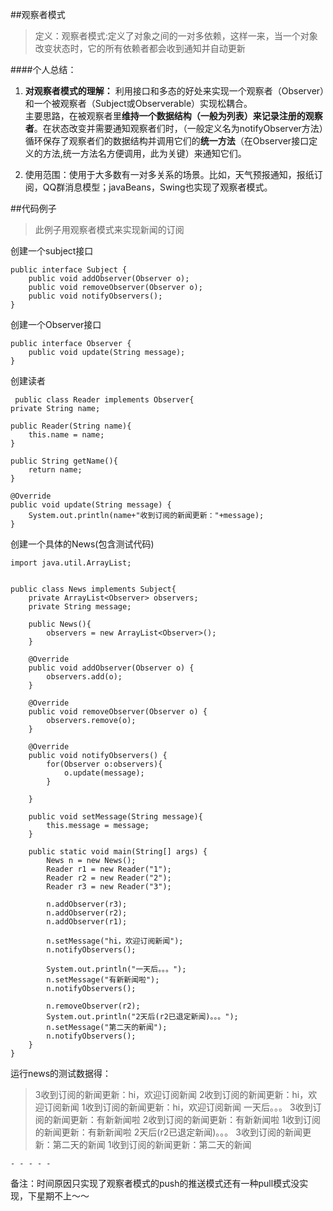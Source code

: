 ##观察者模式
> 定义：观察者模式:定义了对象之间的一对多依赖，这样一来，当一个对象改变状态时，它的所有依赖者都会收到通知并自动更新  

####个人总结：  
1. **对观察者模式的理解：** 利用接口和多态的好处来实现一个观察者（Observer）和一个被观察者（Subject或Observerable）实现松耦合。  
主要思路，在被观察者里**维持一个数据结构（一般为列表）来记录注册的观察者**。在状态改变并需要通知观察者们时，（一般定义名为notifyObserver方法）循环保存了观察者们的数据结构并调用它们的**统一方法**（在Observer接口定义的方法,统一方法名方便调用，此为关键）来通知它们。  

2. 使用范围：使用于大多数有一对多关系的场景。比如，天气预报通知，报纸订阅，QQ群消息模型；javaBeans，Swing也实现了观察者模式。

##代码例子
> 此例子用观察者模式来实现新闻的订阅  

创建一个subject接口
  
    public interface Subject {
		public void addObserver(Observer o);
		public void removeObserver(Observer o);
		public void notifyObservers();
	}
	
创建一个Observer接口  
    
    public interface Observer {
		public void update(String message);
    }  
   
 创建读者  
     
     public class Reader implements Observer{
	private String name;
	
	public Reader(String name){
		this.name = name;
	}
	
	public String getName(){
		return name;
	}
	
	@Override
	public void update(String message) {
		System.out.println(name+"收到订阅的新闻更新："+message);
	}  

 
创建一个具体的News(包含测试代码)  
    
    import java.util.ArrayList;


	public class News implements Subject{
		private ArrayList<Observer> observers;
		private String message;
		
		public News(){
			observers = new ArrayList<Observer>();
		}
	
		@Override
		public void addObserver(Observer o) {
			observers.add(o);
		}
	
		@Override
		public void removeObserver(Observer o) {
			observers.remove(o);
		}
	
		@Override
		public void notifyObservers() {
			for(Observer o:observers){
				o.update(message);
			}
			
		}
		
		public void setMessage(String message){
			this.message = message;
		}
		
		public static void main(String[] args) {
			News n = new News();
			Reader r1 = new Reader("1");
			Reader r2 = new Reader("2");
			Reader r3 = new Reader("3");
			
			n.addObserver(r3);
			n.addObserver(r2);
			n.addObserver(r1);
			
			n.setMessage("hi，欢迎订阅新闻");
			n.notifyObservers();
			
			System.out.println("一天后。。。");
			n.setMessage("有新新闻啦");
			n.notifyObservers();
			
			n.removeObserver(r2);
			System.out.println("2天后(r2已退定新闻)。。。");
			n.setMessage("第二天的新闻");
			n.notifyObservers();
		}
	}  

	
运行news的测试数据得：  

> 3收到订阅的新闻更新：hi，欢迎订阅新闻
	2收到订阅的新闻更新：hi，欢迎订阅新闻
	1收到订阅的新闻更新：hi，欢迎订阅新闻
	一天后。。。
	3收到订阅的新闻更新：有新新闻啦
	2收到订阅的新闻更新：有新新闻啦
	1收到订阅的新闻更新：有新新闻啦
	2天后(r2已退定新闻)。。。
	3收到订阅的新闻更新：第二天的新闻
	1收到订阅的新闻更新：第二天的新闻

	- - - - -
备注：时间原因只实现了观察者模式的push的推送模式还有一种pull模式没实现，下星期不上～～